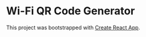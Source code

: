 # Wi-Fi QR Code Generator

This project was bootstrapped with [Create React App](https://github.com/facebook/create-react-app).
